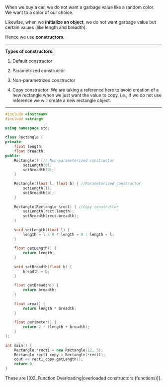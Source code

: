 When we buy a car, we do not want a garbage value like a random color. We want to a color of our choice.

Likewise, when we **initialize an object**, we do not want garbage value but certain values (like length and breadth).

Hence we use **constructors**.

---
**Types of constructors:**

1. Default constructor
    
2. Parametrized constructor
    
3. Non-parametrized constructor
    
4. Copy constructor: We are taking a reference here to avoid creation of a new rectangle when we just want the value to copy, i.e., if we do not use reference we will create a new rectangle object.
---

```cpp
#include <iostream>  
#include <string>  
  
using namespace std;  
  
class Rectangle {  
private:  
    float length;  
    float breadth;  
public:  
    Rectangle() {// Non-parameterized constructor  
        setLength(0);  
        setBreadth(0);  
    }  
  
    Rectangle(float l, float b) { //Parameterized constructor  
        setLength(l);  
        setBreadth(b);  
    }  
  
    Rectangle(Rectangle &rect) { //Copy constructor  
        setLength(rect.length);  
        setBreadth(rect.breadth);  
    }  
  
    void setLength(float l) {  
        length = l < 0 ? length = 0 : length = l;  
    }  
  
    float getLength() {  
        return length;  
    }  
  
    void setBreadth(float b) {  
        breadth = b;  
    }  
  
    float getBreadth() {  
        return breadth;  
    }  
  
    float area() {  
        return length * breadth;  
    }  
  
    float perimeter() {  
        return 2 * (length + breadth);  
    }  
};  
  
int main() {  
    Rectangle *rect1 = new Rectangle(12, 5);  
    Rectangle rect1_copy = Rectangle(*rect1);  
    cout << rect1_copy.getLength();  
    return 0;  
}
```

These are [[02_Function Overloading|overloaded constructors (functions)]].